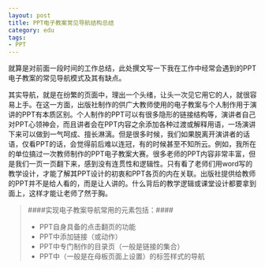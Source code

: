```yaml
---
layout: post
title: PPT电子教案常见导航结构总结
category: edu
tags:
- PPT
---
```

就算是对前面一段时间的工作总结，此处撰文写一下我在工作中经常会遇到的PPT电子教案的常见导航模式及其有缺点。

其实导航，就是在纷繁的页面中，理出一个头绪，让头一次见它用它的人，就很容易上手。在这一方面，出版社制作的供广大教师使用的电子教案与个人制作用于演讲的PPT有本质区别。个人制作的PPT可以有很多隐形的链接结构等，演讲者自己对PPT心领神会，而且讲者会在PPT内容之余添加各种过渡或解释用语，一场演讲下来可以做到一气呵成、擅长淋漓。但是很多时候，我们如果脱离开演讲者的话语，仅看PPT的话，会觉得前后难以连冠，有的时候甚至不知所云。例如，我所在的单位搞过一次教师制作的PPT电子教案大赛。很多老师的PPT内容非常丰富，但是我们一页一页翻下来，感到没有连贯性和逻辑性。只有看了老师们用word写的教学设计，才能了解其PPT设计的初衷和PPT各页的内在关联。出版社提供给教师的PPT并不是给人看的，而是让人讲的。什么背后的教学逻辑或课堂设计都要拿到面上，这样才能让老师了然于胸。

> ####实现电子教案导航常用的元素包括：####
> - PPT自身具备的点击翻页的功能
> - PPT中添加链接（或动作）
> - PPT中专门制作的目录页（一般是链接的集合）
> - PPT中（一般是在母板页面上设置）的标签样式的导航
